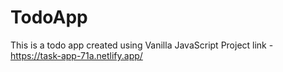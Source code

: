 # TodoApp
This is a todo app created using Vanilla JavaScript
Project link - https://task-app-71a.netlify.app/
